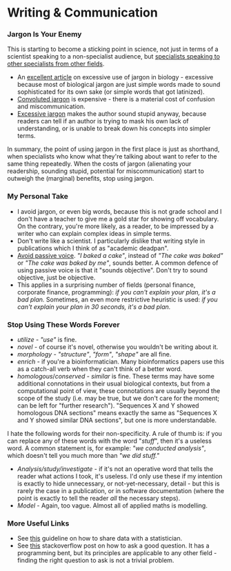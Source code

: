 # Writing & Communication

### Jargon Is Your Enemy
This is starting to become a sticking point in science, not just in terms of a scientist speaking to a non-specialist audience, but [specialists speaking to other specialists from other fields](http://blogs.agu.org/sciencecommunication/2010/10/26/dude-you-are-speaking-romulan/). 
- An [excellent article](http://phenomena.nationalgeographic.com/2010/11/24/on-jargon-and-why-it-matters-in-science-writing/) on excessive use of jargon in biology - excessive because most of biological jargon are just simple words made to sound sophisticated for its own sake (or simple words that got latinized). 
 - [Convoluted jargon](http://www.cbronline.com/news/cloud/aas/mystifying-it-jargon-creates-costly-uk-business-ignorance-4655127/) is expensive - there is a material cost of confusion and miscommunication.
 - [Excessive jargon](https://www.fastcompany.com/3052242/the-secret-to-sounding-smart-using-simple-language) makes the author sound stupid anyway, because readers can tell if an author is trying to mask his own lack of understanding, or is unable to break down his concepts into simpler terms. 
 
In summary, the point of using jargon in the first place is just as shorthand, when specialists who know what they're talking about want to refer to the same thing repeatedly. When the costs of jargon (alienating your readership, sounding stupid, potential for miscommunication) start to outweigh the (marginal) benefits, stop using jargon.

### My Personal Take
 - I avoid jargon, or even big words, because this is not grade school and I don't have a teacher to give me a gold star for showing off vocabulary. On the contrary, you're more likely, as a reader, to be impressed by a writer who can explain complex ideas in simple terms. 
 - Don't write like a scientist. I particularly dislike that writing style in publications which I think of as "academic deadpan". 
 - [Avoid passive voice](https://www.reddit.com/r/AskScienceDiscussion/comments/1aq96g/why_is_scientific_writing_mainly_in_the_passive/).  *"I baked a cake"*, instead of *"The cake was baked"* or *"The cake was baked by me"*, sounds better. A common defence of using passive voice is that it "sounds objective". Don't try to sound objective, just be objective.
 - This applies in a surprising number of fields (personal finance, corporate finance, programming): *if you can't explain your plan, it's a bad plan.* Sometimes, an even more restrictive heuristic is used: *if you can't explain your plan in 30 seconds, it's a bad plan.*

### Stop Using These Words Forever
 - *utilize* - *"use"* is fine. 
 - *novel* - of course it's novel, otherwise you wouldn't be writing about it. 
 - *morphology* - *"structure"*, *"form"*, *"shape"* are all fine. 
 - *enrich* - if you're a bioinformatician. Many bioinformatics papers use this as a catch-all verb when they can't think of a better word. 
 - *homologous*/*conserved* - *similar* is fine. These terms may have some additional connotations in their usual biological contexts, but from a computational point of view, these connotations are usually beyond the scope of the study (i.e. may be true, but we don't care for the moment; can be left for "further research"). "Sequences X and Y showed homologous DNA sections" means exactly the same as "Sequences X and Y showed similar DNA sections", but one is more understandable. 
 
I hate the following words for their non-specificity. A rule of thumb is: if you can replace any of these words with the word "*stuff*", then it's a useless word. A common statement is, for example: *"we conducted analysis"*, which doesn't tell you much more than *"we did stuff."*
 - *Analysis/study/investigate* - if it's not an operative word that tells the reader what actions I took, it's useless. I'd only use these if my intention is exactly to hide unnecessary, or not-yet-necessary, detail - but this is rarely the case in a publication, or in software documentation (where the point is exactly to tell the reader *all* the necessary steps). 
 - *Model* - Again, too vague. Almost all of applied maths is modelling.

### More Useful Links
 - See [this](https://github.com/jtleek/datasharing) guideline on how to share data with a statistician.
 - See [this](https://stackoverflow.com/help/mcve) stackoverflow post on how to ask a good question. It has a programming bent, but its principles are applicable to any other field - finding the right question to ask is not a trivial problem. 
